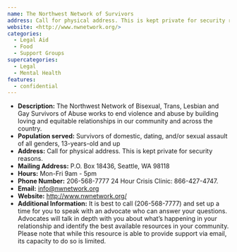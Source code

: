 ```yaml
---
name: The Northwest Network of Survivors 
address: Call for physical address. This is kept private for security reasons. 
website: <http://www.nwnetwork.org/> 
categories:
  - Legal Aid
  - Food
  - Support Groups
supercategories:
  - Legal
  - Mental Health
features:
  - confidential
---
```

- **Description:** The Northwest Network of Bisexual, Trans, Lesbian and Gay Survivors of Abuse works to end violence and abuse by building loving and equitable relationships in our community and across the country.
- **Population served:** Survivors of domestic, dating, and/or sexual assault of all genders, 13-years-old and up 
- **Address:** Call for physical address. This is kept private for security reasons. 
- **Mailing Address:** P.O. Box 18436, Seattle, WA 98118
- **Hours:** Mon-Fri 9am - 5pm
- **Phone Number:** 206-568-7777
   24 Hour Crisis Clinic: 866-427-4747. 
- **Email:** info@nwnetwork.org 
- **Website:** <http://www.nwnetwork.org/> 
- **Additional Information:** It is best to call (206-568-7777) and set up a time for you to speak with an advocate who can answer your questions. Advocates will talk in depth with you about what’s happening in your relationship and identify the best available resources in your community. Please note that while this resource is able to provide support via email, its capacity to do so is limited. 

